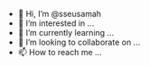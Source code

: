 - 👋 Hi, I’m @sseusamah
- 👀 I’m interested in ...
- 🌱 I’m currently learning ...
- 💞️ I’m looking to collaborate on ...
- 📫 How to reach me ...

<!---
sseusamah/sseusamah is a ✨ special ✨ repository because its `README.md` (this file) appears on your GitHub profile.
You can click the Preview link to take a look at your changes.
--->
